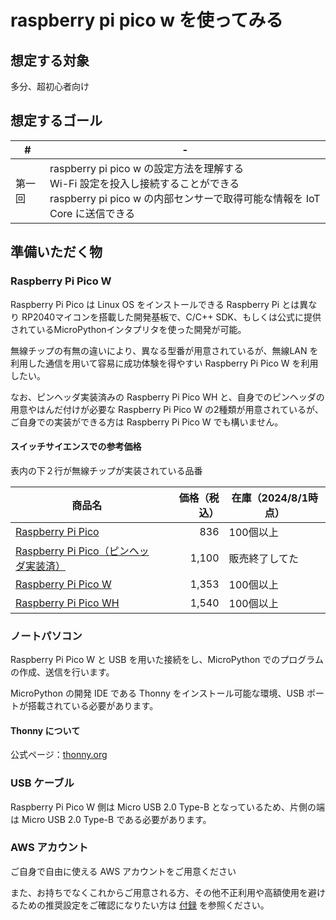 # raspberry pi pico w を使ってみる

## 想定する対象

多分、超初心者向け

## 想定するゴール

| #      | -                                                            |
| ------ | ------------------------------------------------------------ |
| 第一回 | raspberry pi pico w の設定方法を理解する<br />Wi-Fi 設定を投入し接続することができる<br />raspberry pi pico w の内部センサーで取得可能な情報を IoT Core に送信できる |

## 準備いただく物

### Raspberry Pi Pico W

Raspberry Pi Pico は Linux OS をインストールできる Raspberry Pi とは異なり RP2040マイコンを搭載した開発基板で、C/C++ SDK、もしくは公式に提供されているMicroPythonインタプリタを使った開発が可能。

無線チップの有無の違いにより、異なる型番が用意されているが、無線LAN を利用した通信を用いて容易に成功体験を得やすい Raspberry Pi Pico W を利用したい。

なお、ピンヘッダ実装済みの Raspberry Pi Pico WH と、自身でのピンヘッダの用意やはんだ付けが必要な Raspberry Pi Pico W の2種類が用意されているが、ご自身での実装ができる方は Raspberry Pi Pico W でも構いません。

#### スイッチサイエンスでの参考価格

表内の下２行が無線チップが実装されている品番

| 商品名                                                       | 価格（税込） | 在庫（2024/8/1時点） |
| ------------------------------------------------------------ | -----------: | -------------------- |
| [Raspberry Pi Pico](https://ssci.to/6900)                    |          836 | 100個以上            |
| [Raspberry Pi Pico（ピンヘッダ実装済）](https://ssci.to/7412) |        1,100 | 販売終了してた       |
| [Raspberry Pi Pico W](https://ssci.to/8171)                  |        1,353 | 100個以上            |
| [Raspberry Pi Pico WH](http://ssci.to/8172)                  |        1,540 | 100個以上            |

### ノートパソコン

Raspberry Pi Pico W と USB を用いた接続をし、MicroPython でのプログラムの作成、送信を行います。

MicroPython の開発 IDE である Thonny をインストール可能な環境、USB ポートが搭載されている必要があります。

#### Thonny について

公式ページ：[thonny.org](https://thonny.org/)

### USB ケーブル

Raspberry Pi Pico W 側は Micro USB 2.0 Type-B となっているため、片側の端は Micro USB 2.0 Type-B である必要があります。

### AWS アカウント

ご自身で自由に使える AWS アカウントをご用意ください

また、お持ちでなくこれからご用意される方、その他不正利用や高額使用を避けるための推奨設定をご確認になりたい方は [付録](./appendix/) を参照ください。
